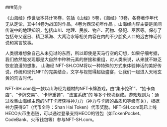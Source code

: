 ###简介

《山海经》传世版本共计18卷，包括《山经》5卷，《海经》13卷，各卷著作年代无从定论，其中14卷为战国时作品，4卷为西汉初年作品 。山海经内容主要是民间传说中的地理知识，包括山川、地理、民族、物产、药物、祭祀、巫医等。保存了包括夸父逐日、精卫填海、大禹治水等相关内容在内的不少脍炙人口的远古神话传说和寓言故事。

人类很难想象自己从未见过的东西，所以即使是天马行空的幻想，如果仔细考据，我们依然能发现那是大自然中种种元素的拼接和重组，对人类来说，从来就不缺乏恢宏浪漫的想象。
山海经 NFT-SH.COM将以一种特殊的方式来体验神话的美好传说，传统和现代NFT的完美结合，文字与视觉得超级盛宴，让我们一起进入天地玄黄的荒古时代。

NFT-SH.com是一款以山海经为题材的NFT卡牌游戏，由“集卡挖矿”、“抽卡商店”、“卡牌交易”、“卡牌重铸”、“法宝系统”的 等多个模块组成。游戏规则为：通过收集山海经主题的NFT卡牌获得神力力（神力与卡牌的品质和等级有关），根据神力获得GT（代币全称：Shan Hai Token）代币奖励。NFT-SH.com现已上线HECO火币生态链，可以通过登录支持HECO的钱包（如TokenPocket、CodeBank、火币钱包等）参与NFT-SH.com。

